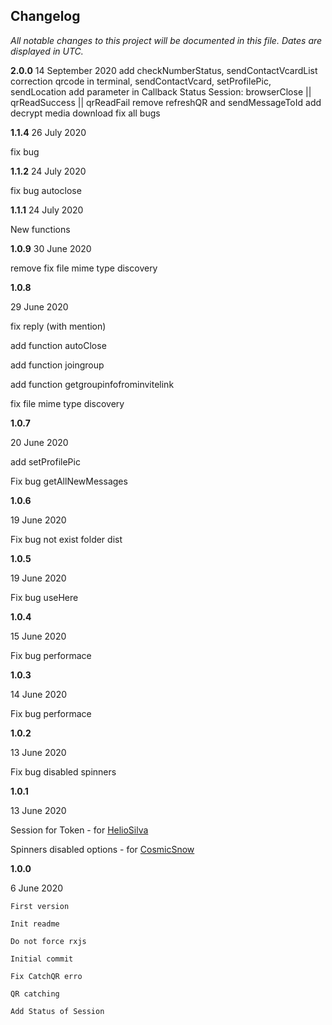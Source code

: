 ﻿## Changelog

_All notable changes to this project will be documented in this file. Dates are displayed in UTC._

**2.0.0**
14 September 2020
add checkNumberStatus, sendContactVcardList
correction qrcode in terminal, sendContactVcard, setProfilePic, sendLocation
add parameter in Callback Status Session: browserClose || qrReadSuccess || qrReadFail
remove refreshQR and sendMessageToId
add decrypt media download
fix all bugs

**1.1.4**
26 July 2020

fix bug

**1.1.2**
24 July 2020

fix bug autoclose

**1.1.1**
24 July 2020

New functions

**1.0.9**
30 June 2020

remove fix file mime type discovery

**1.0.8**

29 June 2020

fix reply (with mention)

add function autoClose

add function joingroup

add function getgroupinfofrominvitelink

fix file mime type discovery

**1.0.7**

20 June 2020

add setProfilePic

Fix bug getAllNewMessages

**1.0.6**

19 June 2020

Fix bug not exist folder dist

**1.0.5**

19 June 2020

Fix bug useHere

**1.0.4**

15 June 2020

Fix bug performace

**1.0.3**

14 June 2020

Fix bug performace

**1.0.2**

13 June 2020

Fix bug disabled spinners

**1.0.1**

13 June 2020

Session for Token - for [HelioSilva](https://github.com/orkestral/venom/commits?author=HelioSilva)

Spinners disabled options - for [CosmicSnow](https://github.com/orkestral/venom/commits?author=CosmicSnow)

**1.0.0**

6 June 2020

    First version

    Init readme

    Do not force rxjs

    Initial commit

    Fix CatchQR erro

    QR catching

    Add Status of Session
